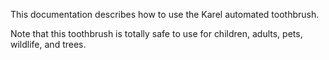 
This documentation describes how to use the Karel automated
toothbrush.

Note that this toothbrush is totally safe to use for children,
adults, pets, wildlife, and trees.
